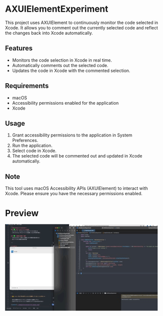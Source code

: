 # AXUIElementExperiment

This project uses AXUIElement to continuously monitor the code selected in Xcode. It allows you to comment out the currently selected code and reflect the changes back into Xcode automatically.

## Features

- Monitors the code selection in Xcode in real time.
- Automatically comments out the selected code.
- Updates the code in Xcode with the commented selection.

## Requirements

- macOS
- Accessibility permissions enabled for the application
- Xcode

## Usage

1. Grant accessibility permissions to the application in System Preferences.
2. Run the application.
3. Select code in Xcode.
4. The selected code will be commented out and updated in Xcode automatically.

## Note

This tool uses macOS Accessibility APIs (AXUIElement) to interact with Xcode. Please ensure you have the necessary permissions enabled.

# Preview

![Preview](./previews/preview.gif)